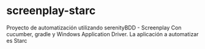 # screenplay-starc

Proyecto de automatización utilizando serenityBDD - Screenplay Con cucumber, gradle y Windows Application Driver. 
La aplicación a automatizar es Starc
